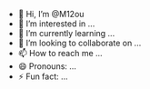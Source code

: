 - 👋 Hi, I’m @M12ou
- 👀 I’m interested in ...
- 🌱 I’m currently learning ...
- 💞️ I’m looking to collaborate on ...
- 📫 How to reach me ...
- 😄 Pronouns: ...
- ⚡ Fun fact: ...

<!---
M12ou/M12ou is a ✨ special ✨ repository because its `README.md` (this file) appears on your GitHub profile.
You can click the Preview link to take a look at your changes.
--->
